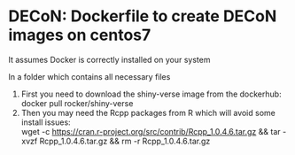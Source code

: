 # DECoN: Dockerfile to create DECoN images on centos7

It assumes Docker is correctly installed on your system  

In a folder which contains all necessary files
1) First you need to download the shiny-verse image from the dockerhub:   
    docker pull rocker/shiny-verse
2) Then you may need the Rcpp packages from R which will avoid some install issues:  
   wget -c https://cran.r-project.org/src/contrib/Rcpp_1.0.4.6.tar.gz && tar -xvzf Rcpp_1.0.4.6.tar.gz && rm -r Rcpp_1.0.4.6.tar.gz
